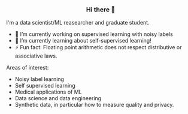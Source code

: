 <div align = "center">

### Hi there 👋

</div>

I'm a data scientist/ML reasearcher and graduate student.

- 🔭 I’m currently working on supervised learning with noisy labels
- 🌱 I’m currently learning about self-supervised learning!
- ⚡ Fun fact: Floating point arithmetic does not respect distributive or associative laws.

Areas of interest:
- Noisy label learning
- Self supervised learning
- Medical applications of ML
- Data science and data engineering
- Synthetic data, in particular how to measure quality and privacy.
